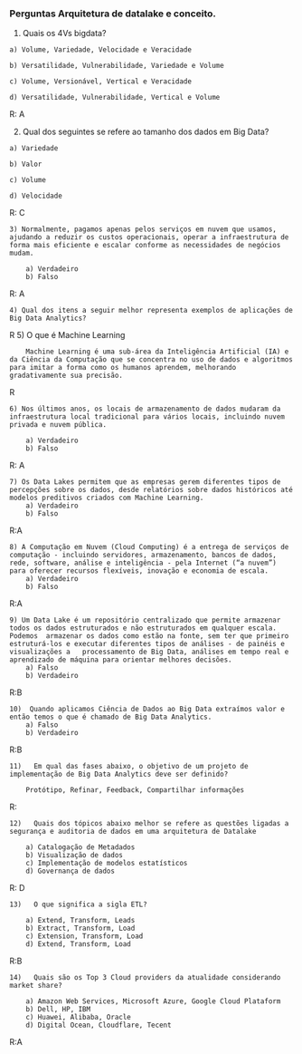 ### Perguntas Arquitetura de datalake e conceito.

  1) Quais os 4Vs bigdata?

    a) Volume, Variedade, Velocidade e Veracidade

    b) Versatilidade, Vulnerabilidade, Variedade e Volume

    c) Volume, Versionável, Vertical e Veracidade

    d) Versatilidade, Vulnerabilidade, Vertical e Volume

R: A

  2) Qual dos seguintes se refere ao tamanho dos dados em Big Data?

    a) Variedade

    b) Valor

    c) Volume

    d) Velocidade

R: C

	3) Normalmente, pagamos apenas pelos serviços em nuvem que usamos, ajudando a reduzir os custos operacionais, operar a infraestrutura de forma mais eficiente e escalar conforme as necessidades de negócios mudam.

		a) Verdadeiro
		b) Falso

R: A

   	4) Qual dos itens a seguir melhor representa exemplos de aplicações de Big Data Analytics?
R
	5) O que é Machine Learning

		Machine Learning é uma sub-área da Inteligência Artificial (IA) e da Ciência da Computação que se concentra no uso de dados e algoritmos para imitar a forma como os humanos aprendem, melhorando gradativamente sua precisão.
R

   	6) Nos últimos anos, os locais de armazenamento de dados mudaram da infraestrutura local tradicional para vários locais, incluindo nuvem privada e nuvem pública.

		a) Verdadeiro
		b) Falso
R: A

	7) Os Data Lakes permitem que as empresas gerem diferentes tipos de percepções sobre os dados, desde relatórios sobre dados históricos até modelos preditivos criados com Machine Learning.
		a) Verdadeiro
		b) Falso

R:A
	
	8) A Computação em Nuvem (Cloud Computing) é a entrega de serviços de computação - incluindo servidores, armazenamento, bancos de dados, rede, software, análise e inteligência - pela Internet (“a nuvem”) para oferecer recursos flexíveis, inovação e economia de escala. 
		a) Verdadeiro
		b) Falso
R:A

	9) Um Data Lake é um repositório centralizado que permite armazenar todos os dados estruturados e não estruturados em qualquer escala. Podemos 	armazenar os dados como estão na fonte, sem ter que primeiro estruturá-los e executar diferentes tipos de análises - de painéis e visualizações a 	processamento de Big Data, análises em tempo real e aprendizado de máquina para orientar melhores decisões.
		a) Falso
		b) Verdadeiro
R:B

	10)  Quando aplicamos Ciência de Dados ao Big Data extraímos valor e então temos o que é chamado de Big Data Analytics.
		a) Falso
		b) Verdadeiro
R:B

	11)   Em qual das fases abaixo, o objetivo de um projeto de implementação de Big Data Analytics deve ser definido?

		Protótipo, Refinar, Feedback, Compartilhar informações
R:	

	12)   Quais dos tópicos abaixo melhor se refere as questões ligadas a segurança e auditoria de dados em uma arquitetura de Datalake
	
		a) Catalogação de Metadados
		b) Visualização de dados
		c) Implementação de modelos estatísticos
		d) Governança de dados
R: D
		
	13)   O que significa a sigla ETL?
	
		a) Extend, Transform, Leads
		b) Extract, Transform, Load
		c) Extension, Transform, Load
		d) Extend, Transform, Load
R:B

	14)   Quais são os Top 3 Cloud providers da atualidade considerando market share?
	
		a) Amazon Web Services, Microsoft Azure, Google Cloud Plataform
		b) Dell, HP, IBM
		c) Huawei, Alibaba, Oracle
		d) Digital Ocean, Cloudflare, Tecent
R:A
